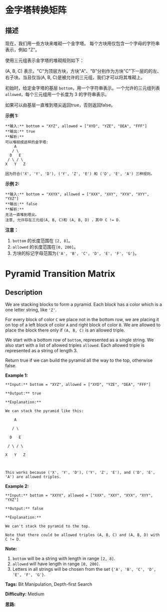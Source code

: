 # 金字塔转换矩阵

## 描述

现在，我们用一些方块来堆砌一个金字塔。 每个方块用仅包含一个字母的字符串表示，例如 "Z"。

使用三元组表示金字塔的堆砌规则如下：

(A, B, C) 表示，"C"为顶层方块，方块"A"、"B"分别作为方块"C"下一层的的左、右子块。当且仅当(A, B, C)是被允许的三元组，我们才可以将其堆砌上。

初始时，给定金字塔的基层 `bottom`，用一个字符串表示。一个允许的三元组列表 `allowed`，每个三元组用一个长度为 3 的字符串表示。

如果可以由基层一直堆到塔尖返回true，否则返回false。

**示例 1:**

    
    
    **输入:** bottom = "XYZ", allowed = ["XYD", "YZE", "DEA", "FFF"]
    **输出:** true
    **解析:**
    可以堆砌成这样的金字塔:
        A
       / \
      D   E
     / \ / \
    X   Y   Z
    
    因为符合('X', 'Y', 'D'), ('Y', 'Z', 'E') 和 ('D', 'E', 'A') 三种规则。
    

**示例 2:**

    
    
    **输入:** bottom = "XXYX", allowed = ["XXX", "XXY", "XYX", "XYY", "YXZ"]
    **输出:** false
    **解析:**
    无法一直堆到塔尖。
    注意, 允许存在三元组(A, B, C)和 (A, B, D) ，其中 C != D.
    

**注意：**

  1. `bottom` 的长度范围在 `[2, 8]`。
  2. `allowed` 的长度范围在`[0, 200]`。
  3. 方块的标记字母范围为`{'A', 'B', 'C', 'D', 'E', 'F', 'G'}`。



# Pyramid Transition Matrix

## Description



We are stacking blocks to form a pyramid. Each block has a color which is a one letter string, like `'Z'`.

For every block of color `C` we place not in the bottom row, we are placing it on top of a left block of color `A` and right block of color `B`. We are allowed to place the block there only if `(A, B, C)` is an allowed triple.

We start with a bottom row of `bottom`, represented as a single string. We also start with a list of allowed triples `allowed`. Each allowed triple is represented as a string of length 3.

Return true if we can build the pyramid all the way to the top, otherwise false.

**Example 1:**  

    
    
    **Input:** bottom = "XYZ", allowed = ["XYD", "YZE", "DEA", "FFF"]
    **Output:** true
    **Explanation:**
    We can stack the pyramid like this:
        A
       / \
      D   E
     / \ / \
    X   Y   Z
    
    This works because ('X', 'Y', 'D'), ('Y', 'Z', 'E'), and ('D', 'E', 'A') are allowed triples.
    

**Example 2:**  

    
    
    **Input:** bottom = "XXYX", allowed = ["XXX", "XXY", "XYX", "XYY", "YXZ"]
    **Output:** false
    **Explanation:**
    We can't stack the pyramid to the top.
    Note that there could be allowed triples (A, B, C) and (A, B, D) with C != D.
    

**Note:**  

  1. `bottom` will be a string with length in range `[2, 8]`.
  2. `allowed` will have length in range `[0, 200]`.
  3. Letters in all strings will be chosen from the set `{'A', 'B', 'C', 'D', 'E', 'F', 'G'}`.


**Tags:** Bit Manipulation, Depth-first Search

**Difficulty:** Medium

**思路:**
